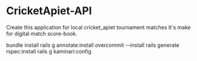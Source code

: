 # CricketApiet-API
Create this application for local cricket_apiet tournament matches It's make for digital match score-book.



bundle install
rails g annotate:install
overcommit --install
rails generate rspec:install
rails g kaminari:config